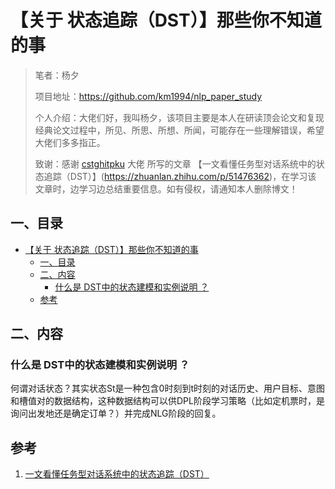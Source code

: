 # 【关于 状态追踪（DST）】那些你不知道的事

> 笔者：杨夕
> 
> 项目地址：https://github.com/km1994/nlp_paper_study
> 
> 个人介绍：大佬们好，我叫杨夕，该项目主要是本人在研读顶会论文和复现经典论文过程中，所见、所思、所想、所闻，可能存在一些理解错误，希望大佬们多多指正。
> 
> 致谢：感谢 [cstghitpku](https://www.zhihu.com/people/cangshengtage) 大佬 所写的文章 【一文看懂任务型对话系统中的状态追踪（DST）】(https://zhuanlan.zhihu.com/p/51476362)，在学习该 文章时，边学习边总结重要信息。如有侵权，请通知本人删除博文！

## 一、目录

- [【关于 状态追踪（DST）】那些你不知道的事](#关于-状态追踪dst那些你不知道的事)
  - [一、目录](#一目录)
  - [二、内容](#二内容)
    - [什么是 DST中的状态建模和实例说明 ？](#什么是-dst中的状态建模和实例说明-)
  - [参考](#参考)
  


## 二、内容

### 什么是 DST中的状态建模和实例说明 ？

何谓对话状态？其实状态St是一种包含0时刻到t时刻的对话历史、用户目标、意图和槽值对的数据结构，这种数据结构可以供DPL阶段学习策略（比如定机票时，是询问出发地还是确定订单？）并完成NLG阶段的回复。






## 参考

1. [一文看懂任务型对话系统中的状态追踪（DST）](https://zhuanlan.zhihu.com/p/51476362)
